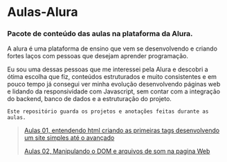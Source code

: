 # Aulas-Alura

### Pacote de conteúdo das aulas na plataforma da Alura.


A alura é uma plataforma de ensino que vem se desenvolvendo e criando fortes laços com pessoas que desejam aprender programação.

Eu sou uma dessas pessoas que me interessei pela Alura e descobri a ótima escolha que fiz, conteúdos estruturados e muito consistentes e em pouco tempo já consegui ver minha evolução desenvolvendo páginas web e lidando da responsividade com Javascript, sem contar com a integração do backend, banco de dados e a estruturação do projeto.

```
Este repositório guarda os projetos e anotações feitas durante as aulas.
```

> <a href="https://github.com/HenriqueBeserra/Aulas-Alura/tree/main/Aulas01">Aulas 01, entendendo html criando as primeiras tags desenvolvendo um site simples até o avançado</a>
>  
> <a href="https://github.com/HenriqueBeserra/Aulas-Alura/tree/main/Aulas02">Aulas 02, Manipulando o DOM e arquivos de som na pagina Web</a>
